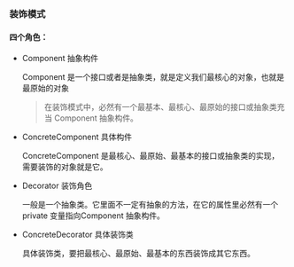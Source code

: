 ### 装饰模式
#### 四个角色：
- Component 抽象构件
    
    Component 是一个接口或者是抽象类，就是定义我们最核心的对象，也就是
    最原始的对象
    > 在装饰模式中，必然有一个最基本、最核心、最原始的接口或抽象类充当
    Component 抽象构件。
- ConcreteComponent 具体构件

    ConcreteComponent 是最核心、最原始、最基本的接口或抽象类的实现，
    需要装饰的对象就是它。
- Decorator 装饰角色

    一般是一个抽象类。它里面不一定有抽象的方法，在它的属性里必然有一个
    private 变量指向Component 抽象构件。  
- ConcreteDecorator 具体装饰类

    具体装饰类，要把最核心、最原始、最基本的东西装饰成其它东西。